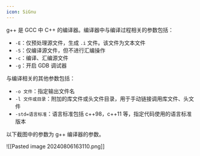 ```yaml
---
icon: SiGnu
---
```

g++ 是 GCC 中 C++ 的编译器。编译器中与编译过程相关的参数包括：
* `-E`：仅预处理源文件，生成 `.i` 文件。该文件为文本文件
* `-S`：仅编译源文件，但不进行汇编操作
* `-c`：编译、汇编源文件
* `-g`：开启 GDB 调试器

与编译相关的其他参数包括：
* `-o 文件`：指定输出文件名
* `-l 文件或目录`：附加的库文件或头文件目录，用于手动链接调用库文件、头文件
* `-std=语言标准`：语言标准包括 c++98，c++11 等，指定代码使用的语言标准版本

以下截图中的参数为 g++ 编译器的参数。

![[Pasted image 20240806163110.png]]
